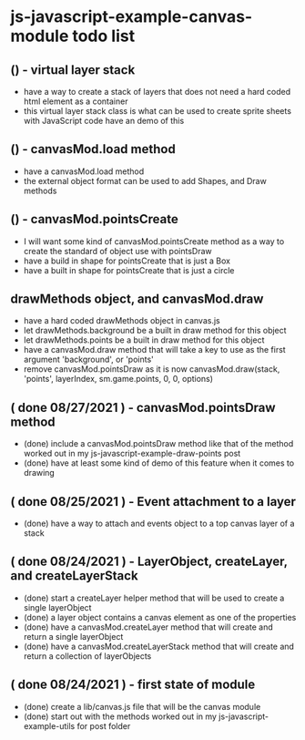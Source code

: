 # js-javascript-example-canvas-module todo list

## () - virtual layer stack
* have a way to create a stack of layers that does not need a hard coded html element as a container
* this virtual layer stack class is what can be used to create sprite sheets with JavaScript code have an demo of this

## () - canvasMod.load method
* have a canvasMod.load method
* the external object format can be used to add Shapes, and Draw methods

## () - canvasMod.pointsCreate
* I will want some kind of canvasMod.pointsCreate method as a way to create the standard of object use with pointsDraw
* have a build in shape for pointsCreate that is just a Box
* have a built in shape for pointsCreate that is just a circle

## drawMethods object, and canvasMod.draw
* have a hard coded drawMethods object in canvas.js
* let drawMethods.background be a built in draw method for this object
* let drawMethods.points be a built in draw method for this object
* have a canvasMod.draw method that will take a key to use as the first argument 'background', or 'points'
* remove canvasMod.pointsDraw as it is now canvasMod.draw(stack, 'points', layerIndex, sm.game.points, 0, 0, options)

## ( done 08/27/2021 ) - canvasMod.pointsDraw method
* (done) include a canvasMod.pointsDraw method like that of the method worked out in my js-javascript-example-draw-points post
* (done) have at least some kind of demo of this feature when it comes to drawing

## ( done 08/25/2021 ) - Event attachment to a layer
* (done) have a way to attach and events object to a top canvas layer of a stack

## ( done 08/24/2021 ) - LayerObject, createLayer, and createLayerStack
* (done) start a createLayer helper method that will be used to create a single layerObject
* (done) a layer object contains a canvas element as one of the properties
* (done) have a canvasMod.createLayer method that will create and return a single layerObject
* (done) have a canvasMod.createLayerStack method that will create and return a collection of layerObjects

## ( done 08/24/2021 ) - first state of module
* (done) create a lib/canvas.js file that will be the canvas module
* (done) start out with the methods worked out in my js-javascript-example-utils for post folder
